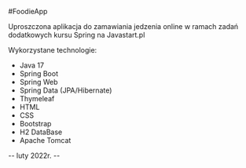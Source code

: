 #FoodieApp

Uproszczona aplikacja do zamawiania jedzenia online w ramach zadań dodatkowych kursu Spring na Javastart.pl

Wykorzystane technologie:
- Java 17
- Spring Boot
- Spring Web
- Spring Data (JPA/Hibernate)
- Thymeleaf
- HTML
- CSS
- Bootstrap
- H2 DataBase
- Apache Tomcat

-- luty 2022r. --
